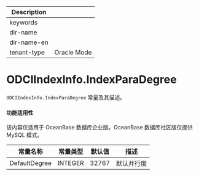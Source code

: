 | Description   |                 |
|---------------|-----------------|
| keywords      |                 |
| dir-name      |                 |
| dir-name-en   |                 |
| tenant-type   | Oracle Mode     |

# ODCIIndexInfo.IndexParaDegree

`ODCIIndexInfo.IndexParaDegree` 常量及其描述。


  <main id="notice" >
    <h4>功能适用性</h4>
    <p>该内容仅适用于 OceanBase 数据库企业版。OceanBase 数据库社区版仅提供 MySQL 模式。</p>
  </main>


|     常量名称      |  常量类型   |  默认值  |  描述   |
|---------------|---------|-------|-------|
| DefaultDegree | INTEGER | 32767 | 默认并行度 |



